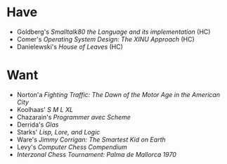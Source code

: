 Have
====

- Goldberg's *Smalltalk80 the Language and its implementation* (HC)
- Comer's *Operating System Design: The XINU Approach* (HC)
- Danielewski's *House of Leaves* (HC)

Want
====

- Norton'a *Fighting Traffic: The Dawn of the Motor Age in the American City*
- Koolhaas' *S M L XL*
- Chazarain's *Programmer avec Scheme*
- Derrida's *Glas*
- Starks' *Lisp, Lore, and Logic*
- Ware's *Jimmy Corrigan: The Smartest Kid on Earth*
- Levy's *Computer Chess Compendium*
- *Interzonal Chess Tournament: Palma de Mallorca 1970*

